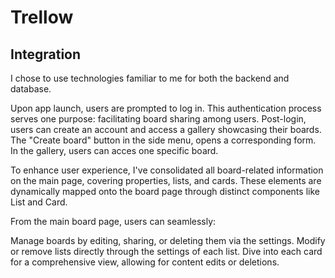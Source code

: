 # Trellow

## Integration
I chose to use technologies familiar to me for both the backend and database.

Upon app launch, users are prompted to log in. This authentication process serves one purpose: facilitating board sharing among users. Post-login, users can create an account and access a gallery showcasing their boards. The "Create board" button in the side menu, opens a corresponding form. In the gallery, users can acces one specific board.

To enhance user experience, I've consolidated all board-related information on the main page, covering properties, lists, and cards. These elements are dynamically mapped onto the board page through distinct components like List and Card.

From the main board page, users can seamlessly:

Manage boards by editing, sharing, or deleting them via the settings.
Modify or remove lists directly through the settings of each list.
Dive into each card for a comprehensive view, allowing for content edits or deletions.
